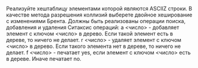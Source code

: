Реализуйте хеш­таблицу элементами которой являются ASCII­Z строки. В качестве метода
разрешения коллизий выберете двойное хеширование с изменениями Брента. Должны быть реализованы операции поиска, добавления и удаления
Ситаксис операций:
a <число> - добавляет элемент с ключом <число> в дерево. Если такой элемент есть в дереве, то ничего не делает.
r <число> - удаляет элемент с ключом <число> в дерево. Если такого элемента нет в дереве, то ничего не делает.
f <число> - печатает yes, если элемент с ключом <число> есть в дереве. Иначе печатает no.

